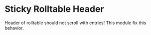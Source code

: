 # Sticky Rolltable Header
Header of rolltable should not scroll with entries! This module fix this behavior.
